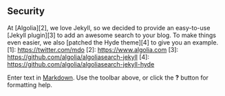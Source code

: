 ## Security

At [Algolia][2], we love Jekyll, so we decided to provide an easy-to-use [Jekyll
plugin][3] to add an awesome search to your blog.
​
To make things even easier, we also [patched the Hyde theme][4] to give you an
example.
​
​
[1]: https://twitter.com/mdo
[2]: https://www.algolia.com
[3]: https://github.com/algolia/algoliasearch-jekyll
[4]: https://github.com/algolia/algoliasearch-jekyll-hyde
​

Enter text in [Markdown](http://daringfireball.net/projects/markdown/). Use the toolbar above, or click the **?** button for formatting help.
